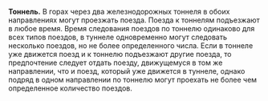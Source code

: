 **Тоннель.** В горах через два железнодорожных тоннеля в обоих
направлениях могут проезжать поезда. Поезда к тоннелям подъезжают в
любое время. Время следования поездов по тоннелю одинаково для всех
типов поездов, в туннеле одновременно могут следовать несколько
поездов, но не более определенного числа. Если в тоннеле уже движется
поезд и к тоннелю подъезжают другие поезда, то предпочтение следует
отдать поезду, движущемуся в том же направлении, что и поезд, который
уже движется в туннеле, однако подряд в одном направлении по тоннелю
могут проехать не более чем определенное количество поездов.